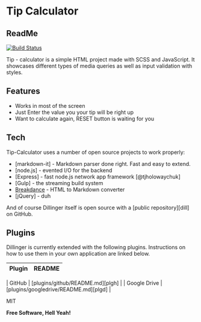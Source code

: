 # Tip Calculator

## ReadMe

[![Build Status](https://travis-ci.org/joemccann/dillinger.svg?branch=master)](https://travis-ci.org/joemccann/dillinger)

Tip - calculator is a simple HTML project made with SCSS and JavaScript. It showcases different types of media queries as well as input validation with styles.

## Features

-   Works in most of the screen
-   Just Enter the value you your tip will be right up
-   Want to calculate again, RESET button is waiting for you

## Tech

Tip-Calculator uses a number of open source projects to work properly:

-   [markdown-it] - Markdown parser done right. Fast and easy to extend.
-   [node.js] - evented I/O for the backend
-   [Express] - fast node.js network app framework [@tjholowaychuk]
-   [Gulp] - the streaming build system
-   [Breakdance](https://breakdance.github.io/breakdance/) - HTML
    to Markdown converter
-   [jQuery] - duh

And of course Dillinger itself is open source with a [public repository][dill]
on GitHub.

## Plugins

Dillinger is currently extended with the following plugins.
Instructions on how to use them in your own application are linked below.

| Plugin | README |
| ------ | ------ |

| GitHub | [plugins/github/README.md][plgh] |
| Google Drive | [plugins/googledrive/README.md][plgd] |

MIT

**Free Software, Hell Yeah!**
